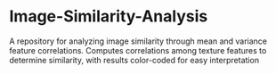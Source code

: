 # Image-Similarity-Analysis
 A repository for analyzing image similarity through mean and variance feature correlations. Computes correlations among texture features to determine similarity, with results color-coded for easy interpretation
